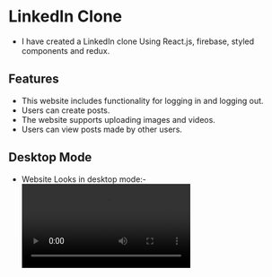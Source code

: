 # LinkedIn Clone
- I have created a LinkedIn clone Using React.js, firebase, styled components and redux.

## Features
- This website includes functionality for logging in and logging out.
- Users can create posts.
- The website supports uploading images and videos.
- Users can view posts made by other users.

## Desktop Mode
- Website Looks in desktop mode:- 
![desktop mode](linkedin-laptop.mp4)